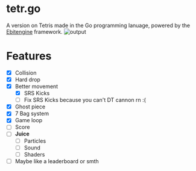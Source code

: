 # tetr.go
A version on Tetris made in the Go programming lanuage, powered by the [Ebitengine](https://ebitengine.org/) framework.
![output](https://github.com/user-attachments/assets/9b6eef8b-66a6-41a1-a379-1c57302d01bc)

# Features
- [x] Collision
- [x] Hard drop
- [x] Better movement
    - [x] SRS Kicks
    - [ ] Fix SRS Kicks because you can't DT cannon rn :(
- [x] Ghost piece
- [x] 7 Bag system
- [x] Game loop
- [ ] Score
- [ ] **Juice**
  - [ ] Particles
  - [ ] Sound
  - [ ] Shaders
- [ ] Maybe like a leaderboard or smth
